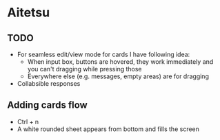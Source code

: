 # Aitetsu

## TODO

- For seamless edit/view mode for cards I have following idea:
  - When input box, buttons are hovered, they work immediately and you can't dragging while pressing those
  - Everywhere else (e.g. messages, empty areas) are for dragging
- Collabsible responses

## Adding cards flow

- Ctrl + n
- A white rounded sheet appears from bottom and fills the screen
